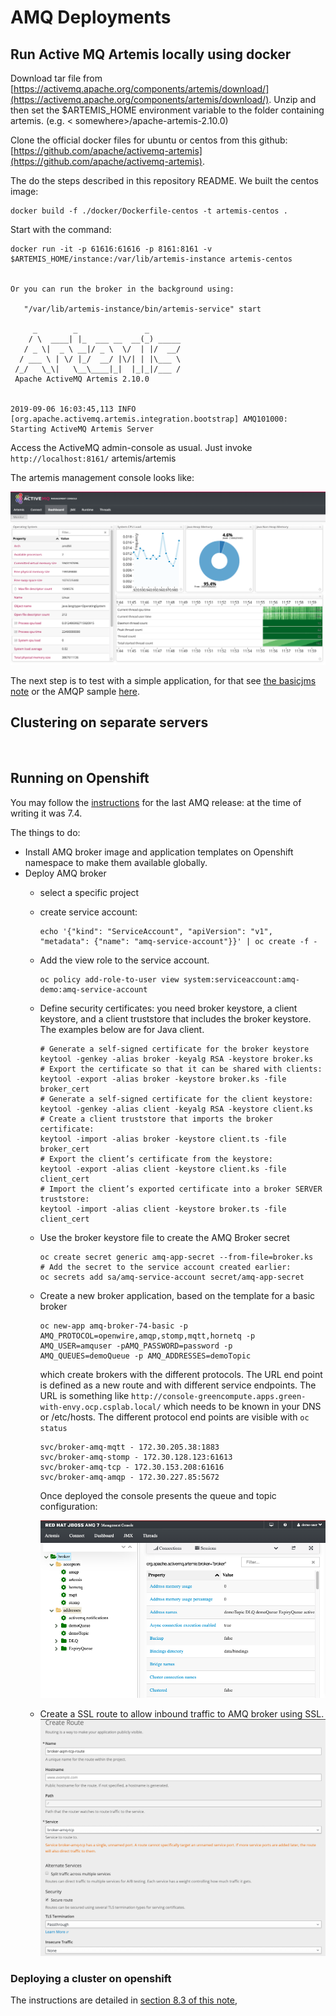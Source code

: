 # AMQ Deployments

## Run Active MQ Artemis locally using docker

Download tar file from [https://activemq.apache.org/components/artemis/download/](https://activemq.apache.org/components/artemis/download/). Unzip and then set the $ARTEMIS_HOME environment variable to the folder containing artemis. (e.g. < somewhere>/apache-artemis-2.10.0)

Clone the official docker files for ubuntu or centos from this github: [https://github.com/apache/activemq-artemis](https://github.com/apache/activemq-artemis).

The do the steps described in this repository README. We built the centos image:

```
docker build -f ./docker/Dockerfile-centos -t artemis-centos .
```
Start with the command:
```
docker run -it -p 61616:61616 -p 8161:8161 -v $ARTEMIS_HOME/instance:/var/lib/artemis-instance artemis-centos 


Or you can run the broker in the background using:

   "/var/lib/artemis-instance/bin/artemis-service" start

     _        _               _
    / \  ____| |_  ___ __  __(_) _____
   / _ \|  _ \ __|/ _ \  \/  | |/  __/
  / ___ \ | \/ |_/  __/ |\/| | |\___ \
 /_/   \_\|   \__\____|_|  |_|_|/___ /
 Apache ActiveMQ Artemis 2.10.0


2019-09-06 16:03:45,113 INFO  [org.apache.activemq.artemis.integration.bootstrap] AMQ101000: Starting ActiveMQ Artemis Server

```

Access the ActiveMQ admin-console as usual. Just invoke `http://localhost:8161/` artemis/artemis

The artemis management console looks like:

![Artemis Console](images/artemis-console.png)

The next step is to test with a simple application, for that see [the basicjms note](basicjms.md) or the AMQP sample [here](amqp.md).

## Clustering on separate servers

![]()


## Running on Openshift

You may follow the [instructions](https://access.redhat.com/documentation/en-us/red_hat_amq/7.4/html-single/deploying_amq_broker_on_openshift_container_platform/index#installing-broker-ocp_broker-ocp) for the last AMQ release: at the time of writing it was 7.4. 

The things to do:

* Install AMQ broker image and application templates on Openshift namespace to make them available globally.
* Deploy AMQ broker
     * select a specific project
     * create service account: 
          ```
          echo '{"kind": "ServiceAccount", "apiVersion": "v1", "metadata": {"name": "amq-service-account"}}' | oc create -f -
          ```
     * Add the view role to the service account.
          ```
          oc policy add-role-to-user view system:serviceaccount:amq-demo:amq-service-account
          ```
     * Define security certificates: you need broker keystore, a client keystore, and a client truststore that includes the broker keystore. The examples below are for Java client.
          ```
          # Generate a self-signed certificate for the broker keystore
          keytool -genkey -alias broker -keyalg RSA -keystore broker.ks
          # Export the certificate so that it can be shared with clients:
          keytool -export -alias broker -keystore broker.ks -file broker_cert
          # Generate a self-signed certificate for the client keystore:
          keytool -genkey -alias client -keyalg RSA -keystore client.ks
          # Create a client truststore that imports the broker certificate:
          keytool -import -alias broker -keystore client.ts -file broker_cert
          # Export the client’s certificate from the keystore:
          keytool -export -alias client -keystore client.ks -file client_cert
          # Import the client’s exported certificate into a broker SERVER truststore:
          keytool -import -alias client -keystore broker.ts -file client_cert
          ```
     * Use the broker keystore file to create the AMQ Broker secret
          ```
          oc create secret generic amq-app-secret --from-file=broker.ks
          # Add the secret to the service account created earlier:
          oc secrets add sa/amq-service-account secret/amq-app-secret
          ```
     * Create a new broker application, based on the template for a basic broker
          ```
          oc new-app amq-broker-74-basic -p AMQ_PROTOCOL=openwire,amqp,stomp,mqtt,hornetq -p AMQ_USER=amquser -pAMQ_PASSWORD=password -p AMQ_QUEUES=demoQueue -p AMQ_ADDRESSES=demoTopic
          ```
          which create brokers with the different protocols. The URL end point is defined as a new route and with different service endpoints. The URL is something like `http://console-greencompute.apps.green-with-envy.ocp.csplab.local/` which needs to be known in your DNS or /etc/hosts.
          The different protocol end points are visible with `oc status`
          ```
          svc/broker-amq-mqtt - 172.30.205.38:1883
          svc/broker-amq-stomp - 172.30.128.123:61613
          svc/broker-amq-tcp - 172.30.153.208:61616
          svc/broker-amq-amqp - 172.30.227.85:5672
          ```

          Once deployed the console presents the queue and topic configuration:

          ![AMQ management console](images/rh-amq-console.png)

     * Create a SSL route to allow inbound traffic to AMQ broker using SSL.
          ![SSL route](images/rh-amq-ssl-route.png)

### Deploying a cluster on openshift

The instructions are detailed in [section 8.3 of this note](https://access.redhat.com/documentation/en-us/red_hat_amq/7.4/html-single/deploying_amq_broker_on_openshift_container_platform/index#clustered_broker-broker-ocp), 
